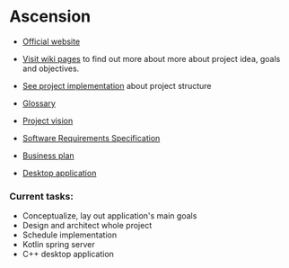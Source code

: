 # Ascension

* [Official website](google.com/notFound)
* [Visit wiki pages](https://github.com/elumixor/Ascension/wiki/Ascension) to find out more about more about
project idea, goals and objectives.
* [See project implementation](https://github.com/elumixor/Ascension/wiki/Structure) about project structure 


* [Glossary]() 


* [Project vision]()
* [Software Requirements Specification]()
* [Business plan]()


* [Desktop application]()

### Current tasks:
* Conceptualize, lay out application's main goals
* Design and architect whole project
* Schedule implementation
* Kotlin spring server
* C++ desktop application
